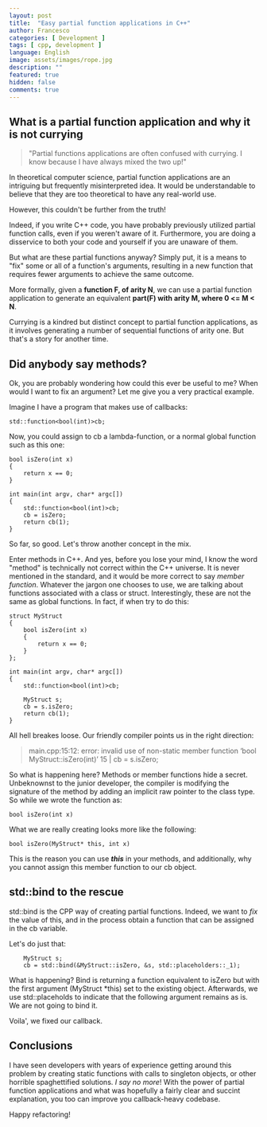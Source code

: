```yaml
---
layout: post
title:  "Easy partial function applications in C++"
author: Francesco
categories: [ Development ]
tags: [ cpp, development ]
language: English
image: assets/images/rope.jpg
description: ""
featured: true
hidden: false
comments: true
---
```



## What is a partial function application and why it is not currying

> "Partial functions applications are often confused with currying. I know because I have always mixed the two up!"

In theoretical computer science, partial function applications are an intriguing but frequently misinterpreted idea. It would be understandable to believe that they are too theoretical to have any real-world use.

However, this couldn't be further from the truth!

Indeed, if you write C++ code, you have probably previously utilized partial function calls, even if you weren't aware of it. 
Furthermore, you are doing a disservice to both your code and yourself if you are unaware of them.

But what are these partial functions anyway? Simply put, it is a means to "fix" some or all of a function's arguments, resulting in a new function that requires fewer arguments to achieve the same outcome.

More formally, given a **function F, of arity N**, we can use a partial function application to generate an equivalent **part(F) with arity M, where 0 <= M < N**.

Currying is a kindred but distinct concept to partial function applications, as it involves generating a number of sequential functions of arity one. But that's a story for another time.


## Did anybody say methods?

Ok, you are probably wondering how could this ever be useful to me? When would I want to fix an argument?
Let me give you a very practical example.

Imagine I have a program that makes use of callbacks:

```
std::function<bool(int)>cb;
```

Now, you could assign to cb a lambda-function, or a normal global function such as this one:

```
bool isZero(int x)
{
    return x == 0;
}

int main(int argv, char* argc[])
{
    std::function<bool(int)>cb;
    cb = isZero;
    return cb(1);
}
```
So far, so good. Let's throw another concept in the mix.

Enter methods in C++. And yes, before you lose your mind, I know the word "method" is technically not correct within the C++ universe. It is never mentioned in the standard, and it would be more correct to say *member function*. Whatever the jargon one chooses to use, we are talking about functions associated with a class or struct. Interestingly, these are not the same as global functions. In fact, if when try to do this:

```
struct MyStruct
{
    bool isZero(int x)
    {
        return x == 0;
    }
};

int main(int argv, char* argc[])
{
    std::function<bool(int)>cb;

    MyStruct s;
    cb = s.isZero;
    return cb(1);
}
```

All hell breakes loose. Our friendly compiler points us in the right direction:

> main.cpp:15:12: error: invalid use of non-static member function ‘bool MyStruct::isZero(int)’
>   15 |     cb = s.isZero;

So what is happening here? Methods or member functions hide a secret. 
Unbeknownst to the junior developer, the compiler is modifying the signature of the method by adding an implicit raw pointer to the class type. So while we wrote the function as:

`bool isZero(int x)`

What we are really creating looks more like the following:

`bool isZero(MyStruct* this, int x)`

This is the reason you can use ***this*** in your methods, and additionally, why you cannot assign this member function to our cb object.


## std::bind to the rescue 

std::bind is the CPP way of creating partial functions. Indeed, we want to *fix* the value of this, and in the process obtain a function that can be assigned in the cb variable.

Let's do just that:

```
    MyStruct s;
    cb = std::bind(&MyStruct::isZero, &s, std::placeholders::_1);
```

What is happening? Bind is returning a function equivalent to isZero but with the first argument (MyStruct *this) set to the existing object. Afterwards, we use std::placeholds to indicate that the following argument remains as is. We are not going to bind it.

Voila', we fixed our callback.

## Conclusions

I have seen developers with years of experience getting around this problem by creating static functions with calls to singleton objects, or other horrible spaghettified solutions. 
*I say no more*! With the power of partial function applications and what was hopefully a fairly clear and succint explanation, you too can improve you callback-heavy codebase.

Happy refactoring!